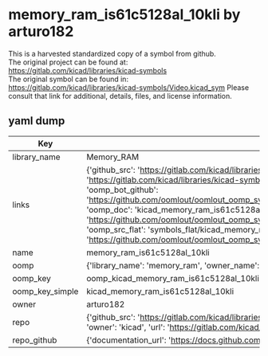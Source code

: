 # memory_ram_is61c5128al_10kli by arturo182  
This is a harvested standardized copy of a symbol from github.  
The original project can be found at:  
https://gitlab.com/kicad/libraries/kicad-symbols  
The original symbol can be found in:
https://gitlab.com/kicad/libraries/kicad-symbols/Video.kicad_sym
Please consult that link for additional, details, files, and license information.  
## yaml dump  
| Key | Value |  
| --- | --- |  
| library_name | Memory_RAM |  
| links | {'github_src': 'https://gitlab.com/kicad/libraries/kicad-symbols/Video.kicad_sym', 'github_src_repo': 'https://gitlab.com/kicad/libraries/kicad-symbols', 'oomp_bot': 'kicad_memory_ram_is61c5128al_10kli/working', 'oomp_bot_github': 'https://github.com/oomlout/oomlout_oomp_symbol_bot/tree/main/kicad_memory_ram_is61c5128al_10kli/working', 'oomp_doc': 'kicad_memory_ram_is61c5128al_10kli/working', 'oomp_doc_github': 'https://github.com/oomlout/oomlout_oomp_symbol_doc/tree/main/kicad_memory_ram_is61c5128al_10kli/working', 'oomp_src_flat': 'symbols_flat/kicad_memory_ram_is61c5128al_10kli/working', 'oomp_src_flat_github': 'https://github.com/oomlout/oomlout_oomp_symbol_src/tree/main/kicad_memory_ram_is61c5128al_10kli/working'} |  
| name | memory_ram_is61c5128al_10kli |  
| oomp | {'library_name': 'memory_ram', 'owner_name': 'kicad', 'symbol_name': 'memory_ram_is61c5128al_10kli'} |  
| oomp_key | oomp_kicad_memory_ram_is61c5128al_10kli |  
| oomp_key_simple | kicad_memory_ram_is61c5128al_10kli |  
| owner | arturo182 |  
| repo | {'github_src': 'https://gitlab.com/kicad/libraries/kicad-symbols/Video.kicad_sym', 'name': 'libraries/kicad-symbols', 'owner': 'kicad', 'url': 'https://gitlab.com/kicad/libraries/kicad-symbols'} |  
| repo_github | {'documentation_url': 'https://docs.github.com/rest/repos/repos#get-a-repository', 'message': 'Not Found'} |  

